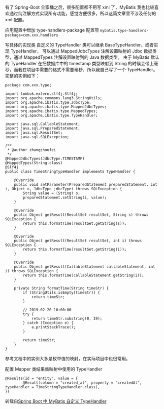 有了 Spring-Boot 全家桶之后，很多配置都不用写 xml 了，MyBatis 我也比较喜欢通过纯注解方式实现所有功能，感觉方便很多，所以这篇文章里不涉及任何的 xml 配置。

应用配置中增加 type-handlers-package 配置项
`mybatis.type-handlers-package=com.xxx.handlers`

写具体的实现类
自定义的 TypeHandler 类可以继承 BaseTypeHandler，或者实现 TypeHandler。
可以通过 MappedJdbcTypes 注解设置映射的 Jdbc 数据类型，通过 MappedTypes 注解设置映射到的 Java 数据类型。
由于 MyBatis 默认的 TypeHandler 在把数据库中的 timestamp 类型映射到 String 的时候会带上毫秒，而我在项目中需要的格式不需要毫秒，所以我自己写了一个 TypeHandler。完整的实例如下：

```
package com.xxx.type;

import lombok.extern.slf4j.Slf4j;
import org.apache.commons.lang3.StringUtils;
import org.apache.ibatis.type.JdbcType;
import org.apache.ibatis.type.MappedJdbcTypes;
import org.apache.ibatis.type.MappedTypes;
import org.apache.ibatis.type.TypeHandler;

import java.sql.CallableStatement;
import java.sql.PreparedStatement;
import java.sql.ResultSet;
import java.sql.SQLException;

/**
 * @author zhangzhoufei
 */
@MappedJdbcTypes(JdbcType.TIMESTAMP)
@MappedTypes(String.class)
@Slf4j
public class TimeStringTypeHandler implements TypeHandler {

    @Override
    public void setParameter(PreparedStatement preparedStatement, int i, Object o, JdbcType jdbcType) throws SQLException {
        String value = (String) o;
        preparedStatement.setString(i, value);
    }

    @Override
    public Object getResult(ResultSet resultSet, String s) throws SQLException {
        return this.formatTime(resultSet.getString(s));
    }

    @Override
    public Object getResult(ResultSet resultSet, int i) throws SQLException {
        return this.formatTime(resultSet.getString(i));
    }

    @Override
    public Object getResult(CallableStatement callableStatement, int i) throws SQLException {
        return this.formatTime(callableStatement.getString(i));
    }

    private String formatTime(String timeStr) {
        if (StringUtils.isEmpty(timeStr)) {
            return timeStr;
        }

        // 2019-02-20 10:00:00
        try {
            return timeStr.substring(0, 19);
        } catch (Exception e) {
            e.printStackTrace();
        }

        return timeStr;
    }
}
```
参考文档中的实例大多是枚举值的映射，在实际项目中也很常用。

配置 Mapper 类结果集映射中使用的 TypeHandler

```
@Results(id = "entity", value = {
        @Result(column = "created_at", property = "createdAt", typeHandler = TimeStringTypeHandler.class),
})
```

转载自[Spring Boot 中 MyBatis 自定义 TypeHandler](https://blog.qxzzf.com/custom-mybatis-type-handler-in-spring-boot)



